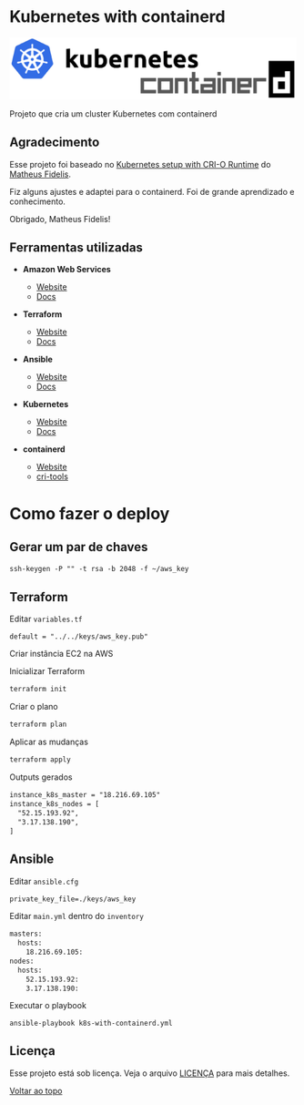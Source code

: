 # Kubernetes with containerd

![Arch](.github/images/k8s-containerd.png)

Projeto que cria um cluster Kubernetes com containerd

## Agradecimento

Esse projeto foi baseado no [Kubernetes setup with CRI-O Runtime](https://github.com/msfidelis/kubernetes-with-cri-o) do [Matheus Fidelis](https://github.com/msfidelis).

Fiz alguns ajustes e adaptei para o containerd. Foi de grande aprendizado e conhecimento.

Obrigado, Matheus Fidelis!

## Ferramentas utilizadas

* **Amazon Web Services**
  * [Website](https://aws.amazon.com/free/free-tier/)
  * [Docs](https://docs.aws.amazon.com/)

* **Terraform**
  * [Website](https://www.terraform.io/)
  * [Docs](https://www.terraform.io/docs/index.html)

* **Ansible**
  * [Website](https://www.ansible.com/)
  * [Docs](https://docs.ansible.com/)

* **Kubernetes**
  * [Website](https://kubernetes.io/)
  * [Docs](https://kubernetes.io/docs/home/)

* **containerd**
  * [Website](https://containerd.io/)
  * [cri-tools](https://github.com/kubernetes-sigs/cri-tools)

# Como fazer o deploy

## Gerar um par de chaves

```
ssh-keygen -P "" -t rsa -b 2048 -f ~/aws_key
```

## Terraform

Editar `variables.tf`

```
default = "../../keys/aws_key.pub"
```

Criar instância EC2 na AWS

Inicializar Terraform

```bash
terraform init
```

Criar o plano

```bash
terraform plan
```

Aplicar as mudanças

```bash
terraform apply
```

Outputs gerados

```
instance_k8s_master = "18.216.69.105"
instance_k8s_nodes = [
  "52.15.193.92",
  "3.17.138.190",
]
```

## Ansible

Editar `ansible.cfg`

```
private_key_file=./keys/aws_key
```

Editar `main.yml` dentro do `inventory`

```
masters:
  hosts:
    18.216.69.105:
nodes:
  hosts:
    52.15.193.92:
    3.17.138.190:
```

Executar o playbook

```
ansible-playbook k8s-with-containerd.yml
```

## Licença

Esse projeto está sob licença. Veja o arquivo [LICENÇA](LICENSE) para mais detalhes.

[Voltar ao topo](#kubernetes-with-containerd)
